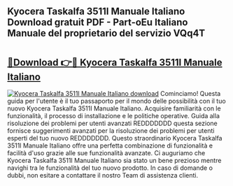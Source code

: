 ## Kyocera Taskalfa 3511I Manuale Italiano Download gratuit PDF - Part-oEu Italiano Manuale del proprietario del servizio VQq4T

# <h2><a href="http://dfc1656.blite.top/?on=Kyocera+Taskalfa+3511I+Manuale+Italiano">🔗Download 👉🔴 Kyocera Taskalfa 3511I Manuale Italiano</a></h2>

[![Kyocera Taskalfa 3511I Manuale Italiano download](https://i.imgur.com/lujVjoI.png)](http://dfc1656.blite.top/?on=Kyocera+Taskalfa+3511I+Manuale+Italiano)
Cominciamo! Questa guida per l'utente è il tuo passaporto per il mondo delle possibilità con il tuo nuovo Kyocera Taskalfa 3511I Manuale Italiano. Acquisire familiarità con le funzionalità, il processo di installazione e le politiche operative. Guida alla risoluzione dei problemi per utenti avanzati REDDDDDDD questa sezione fornisce suggerimenti avanzati per la risoluzione dei problemi per utenti esperti del tuo nuovo REDDDDDDD. Questo straordinario Kyocera Taskalfa 3511I Manuale Italiano offre una perfetta combinazione di funzionalità e facilità d'uso grazie alle sue funzionalità avanzate. Ci auguriamo che Kyocera Taskalfa 3511I Manuale Italiano sia stato un bene prezioso mentre navighi tra le funzionalità del tuo nuovo prodotto. In caso di domande o dubbi, non esitare a contattare il nostro Team di assistenza clienti.
